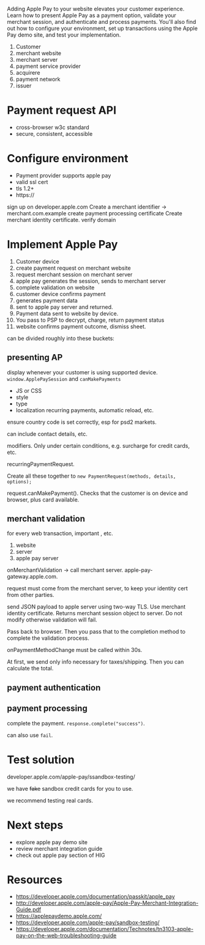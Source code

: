 Adding Apple Pay to your website elevates your customer experience. Learn how to present Apple Pay as a payment option, validate your merchant session, and authenticate and process payments. You'll also find out how to configure your environment, set up transactions using the Apple Pay demo site, and test your implementation.

1.  Customer
2. merchant website
3. merchant server
4. payment service provider
5. acquirere
6. payment network
7. issuer
# Payment request API
* cross-browser w3c standard
* secure, consistent, accessible

# Configure environment
* Payment provider supports apple pay
* valid ssl cert
* tls 1.2+
* https://

sign up on developer.apple.com
Create a merchant identifier -> merchant.com.example
create payment processing certificate
Create merchant identity certificate.
verify domain


# Implement Apple Pay
1.  Customer device
2. create payment request on merchant website
3. request merchant session on merchant server
4. apple pay generates the session, sends to merchant server
5. complete validation on website
6. customer device confirms payment
7. generates payment data
8. sent to apple pay server and returned.  
9. Payment data sent to website by device.
10. You pass to PSP to decrypt, charge, return payment status
11. website confirms payment outcome, dismiss sheet.

can be divided roughly into these buckets:
## presenting AP

display whenever your customer is using supported device.  `window.ApplePaySession` and `canMakePayments`

* JS or CSS
* style
* type
* localization
recurring payments, automatic reload, etc.

ensure country code is set correctly, esp for psd2 markets.

can include contact details, etc.

modifiers.  Only under certain conditions, e.g. surcharge for credit cards, etc.

recurringPaymentRequest.

Create all these together to `new PaymentRequest(methods, details, options);`

request.canMakePayment().  Checks that the customer is on device and browser, plus card available.


## merchant validation

for every web transaction, important , etc.

1.  website
2. server
3. apple pay server

onMerchantValidation -> call merchant server.  apple-pay-gateway.apple.com.

request must come from the merchant server, to keep your identity cert from other parties.

send JSON payload to apple server using two-way TLS.  Use merchant identity certificate.  Returns merchant session object to server.  Do not modify otherwise validation will fail.

Pass back to browser.  Then you pass that to the completion method to complete the validation process.

onPaymentMethodChange must be called within 30s.  

At first, we send only info necessary for taxes/shipping.  Then you can calculate the total.  

## payment authentication
## payment processing
complete the payment.  `response.complete("success")`.  

can also use `fail`.  

# Test solution
developer.apple.com/apple-pay/ssandbox-testing/

we have ~~fake~~ sandbox credit cards for you to use.

we recommend testing real cards.

# Next steps
* explore apple pay demo site
* review merchant integration guide
* check out apple pay section of HIG

# Resources
* https://developer.apple.com/documentation/passkit/apple_pay
* http://developer.apple.com/apple-pay/Apple-Pay-Merchant-Integration-Guide.pdf
* https://applepaydemo.apple.com/
* https://developer.apple.com/apple-pay/sandbox-testing/
* https://developer.apple.com/documentation/Technotes/tn3103-apple-pay-on-the-web-troubleshooting-guide
